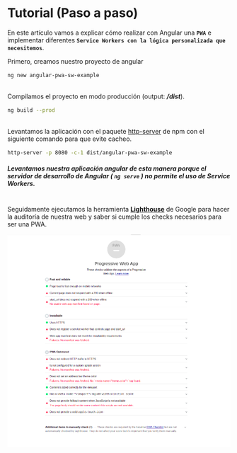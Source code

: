 # Tutorial (Paso a paso)

En este artículo vamos a explicar cómo realizar con Angular una **`PWA`** e implementar diferentes **`Service Workers con la lógica personalizada que necesitemos`**.


Primero, creamos nuestro proyecto de angular
```bash
ng new angular-pwa-sw-example
```
\
Compilamos el proyecto en modo producción (output: ***/dist***).

```bash
ng build --prod
```
\
Levantamos la aplicación con el paquete [http-server](https://www.npmjs.com/package/http-server) de npm con el siguiente comando para que evite cacheo.

```bash
http-server -p 8080 -c-1 dist/angular-pwa-sw-example
```

##### Levantamos nuestra aplicación angular de esta manera porque el servidor de desarrollo de Angular ( `ng serve` ) no permite el uso de Service Workers.

\
Seguidamente ejecutamos la herramienta **[Lighthouse](https://developers.google.com/web/tools/lighthouse/?hl=es)** de Google para hacer la auditoría de nuestra web y saber si cumple los checks necesarios para ser una PWA.

![Lighthouse-Nueva Aplicación Básica Angular Resultados](screenshots/pwa-basic-angular.png)
